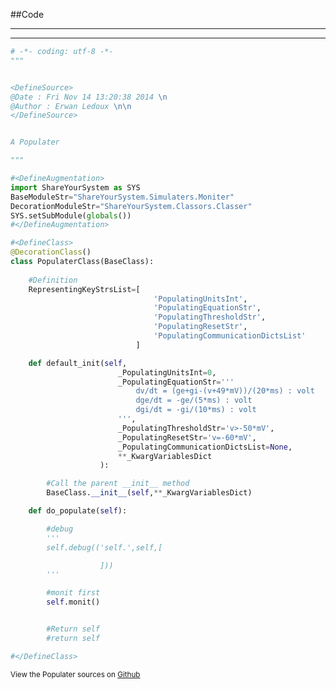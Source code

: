 
<!--
FrozenIsBool False
-->

##Code

----

<ClassDocStr>

----

```python
# -*- coding: utf-8 -*-
"""


<DefineSource>
@Date : Fri Nov 14 13:20:38 2014 \n
@Author : Erwan Ledoux \n\n
</DefineSource>


A Populater

"""

#<DefineAugmentation>
import ShareYourSystem as SYS
BaseModuleStr="ShareYourSystem.Simulaters.Moniter"
DecorationModuleStr="ShareYourSystem.Classors.Classer"
SYS.setSubModule(globals())
#</DefineAugmentation>

#<DefineClass>
@DecorationClass()
class PopulaterClass(BaseClass):
	
	#Definition
	RepresentingKeyStrsList=[
								'PopulatingUnitsInt',
								'PopulatingEquationStr',
								'PopulatingThresholdStr',
								'PopulatingResetStr',
								'PopulatingCommunicationDictsList'
							]

	def default_init(self,
						_PopulatingUnitsInt=0,
						_PopulatingEquationStr='''
							dv/dt = (ge+gi-(v+49*mV))/(20*ms) : volt
							dge/dt = -ge/(5*ms) : volt
							dgi/dt = -gi/(10*ms) : volt
						''',
						_PopulatingThresholdStr='v>-50*mV',
						_PopulatingResetStr='v=-60*mV',
						_PopulatingCommunicationDictsList=None,
						**_KwargVariablesDict
					):

		#Call the parent __init__ method
		BaseClass.__init__(self,**_KwargVariablesDict)

	def do_populate(self):	

		#debug
		'''
		self.debug(('self.',self,[

					]))
		'''

		#monit first
		self.monit()


		#Return self
		#return self

#</DefineClass>

```

<small>
View the Populater sources on <a href="https://github.com/Ledoux/ShareYourSystem/tree/master/Pythonlogy/ShareYourSystem/Simulaters/Populater" target="_blank">Github</a>
</small>

